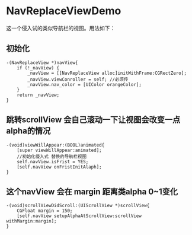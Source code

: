 # NavReplaceViewDemo
这一个侵入试的类似导航栏的视图。用法如下：

## 初始化
```
-(NavReplaceView *)navView{
    if (!_navView) {
        _navView = [[NavReplaceView alloc]initWithFrame:CGRectZero];
        _navView.viewConroller = self; //必须传
        _navView.nav_color = [UIColor orangeColor];
    }
    return _navView;
}
```
## 跳转scrollView 会自己滚动一下让视图会改变一点alpha的情况
```
-(void)viewWillAppear:(BOOL)animated{
    [super viewWillAppear:animated];
    //初始化侵入式 替换的导航栏视图
    self.navView.isFrist = YES;
    [self.navView onFristInitAlaph];
}
```
## 这个navView 会在 margin 距离类alpha 0~1变化
```
-(void)scrollViewDidScroll:(UIScrollView *)scrollView{
    CGFloat margin = 150;
    [self.navView setupAlphaAtScrollView:scrollView withMargin:margin];
}
```
